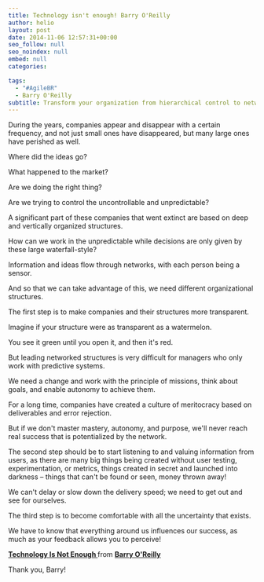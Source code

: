 ```yaml
---
title: Technology isn't enough! Barry O'Reilly
author: helio
layout: post
date: 2014-11-06 12:57:31+00:00
seo_follow: null
seo_noindex: null
embed: null
categories:

tags:
  - "#AgileBR"
  - Barry O'Reilly
subtitle: Transform your organization from hierarchical control to networked agility—embracing transparency, user feedback, and uncertainty to build lean enterprises that thrive in unpredictable markets
---
```


During the years, companies appear and disappear with a certain frequency, and not just small ones have disappeared, but many large ones have perished as well.

Where did the ideas go?

What happened to the market?

Are we doing the right thing?

Are we trying to control the uncontrollable and unpredictable?

A significant part of these companies that went extinct are based on deep and vertically organized structures.

How can we work in the unpredictable while decisions are only given by these large waterfall-style?

Information and ideas flow through networks, with each person being a sensor.

And so that we can take advantage of this, we need different organizational structures.

The first step is to make companies and their structures more transparent.

Imagine if your structure were as transparent as a watermelon.

You see it green until you open it, and then it's red.

But leading networked structures is very difficult for managers who only work with predictive systems.

We need a change and work with the principle of missions, think about goals, and enable autonomy to achieve them.

For a long time, companies have created a culture of meritocracy based on deliverables and error rejection.

But if we don't master mastery, autonomy, and purpose, we'll never reach real success that is potentialized by the network.

The second step should be to start listening to and valuing information from users, as there are many big things being created without user testing, experimentation, or metrics, things created in secret and launched into darkness – things that can't be found or seen, money thrown away!

We can't delay or slow down the delivery speed; we need to get out and see for ourselves.

The third step is to become comfortable with all the uncertainty that exists.

We have to know that everything around us influences our success, as much as your feedback allows you to perceive!

<div style="margin-bottom:5px">
 <strong> <a href="//www.slideshare.net/barryoreilly/technology-is-not-enough-being-a-lean-enterprise" title="Being a Lean Enterprise :

Technology Is Not Enough " target="\_blank">Being a Lean Enterprise :

Technology Is Not Enough </a> </strong> from <strong><a href="//www.slideshare.net/barryoreilly" target="_blank">Barry O'Reilly</a></strong>

</div>
 Thank you, Barry!
